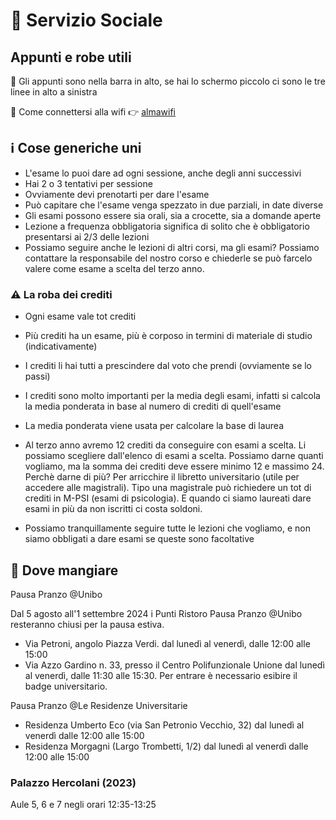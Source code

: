 # 🌈 Servizio Sociale

## Appunti e robe utili

📝 Gli appunti sono nella barra in alto, se hai lo schermo piccolo ci sono le tre
linee in alto a sinistra

🛜 Come connettersi alla wifi 👉 [almawifi](https://www.unibo.it/it/studiare/vivere-luniversita-e-la-citta/wi-fi/almawifi)

## ℹ️ Cose generiche uni

- L'esame lo puoi dare ad ogni sessione, anche degli anni successivi
- Hai 2 o 3 tentativi per sessione
- Ovviamente devi prenotarti per dare l'esame
- Può capitare che l'esame venga spezzato in due parziali, in date diverse
- Gli esami possono essere sia orali, sia a crocette, sia a domande aperte
- Lezione a frequenza obbligatoria significa di solito che è obbligatorio presentarsi ai 2/3 delle lezioni
- Possiamo seguire anche le lezioni di altri corsi, ma gli esami? Possiamo contattare la responsabile
  del nostro corso e chiederle se può farcelo valere come esame a scelta del terzo anno.

### ⚠️ La roba dei crediti

- Ogni esame vale tot crediti
- Più crediti ha un esame, più è corposo in termini di materiale di studio (indicativamente)
- I crediti li hai tutti a prescindere dal voto che prendi (ovviamente se lo passi)
- I crediti sono molto importanti per la media degli esami, infatti si calcola la media ponderata in base al numero di crediti di quell'esame
- La media ponderata viene usata per calcolare la base di laurea

- Al terzo anno avremo 12 crediti da conseguire con esami a scelta.
  Li possiamo scegliere dall'elenco di esami a scelta.
  Possiamo darne quanti vogliamo, ma la somma dei crediti deve essere minimo 12 e massimo 24.
  Perchè darne di più? Per arricchire il libretto universitario (utile per accedere alle magistrali).
  Tipo una magistrale può richiedere un tot di crediti in M-PSI (esami di psicologia).
  E quando ci siamo laureati dare esami in più da non iscritti ci costa soldoni.

- Possiamo tranquillamente seguire tutte le lezioni che vogliamo, e non siamo obbligati a dare esami se queste sono facoltative

## 🍕 Dove mangiare

Pausa Pranzo @Unibo

Dal 5 agosto all'1 settembre 2024 i Punti Ristoro Pausa Pranzo @Unibo resteranno
chiusi per la pausa estiva.

- Via Petroni, angolo Piazza Verdi.
  dal lunedì al venerdì, dalle 12:00 alle 15:00
- Via Azzo Gardino n. 33, presso il Centro Polifunzionale Unione
  dal lunedì al venerdì, dalle 11:30 alle 15:30.
  Per entrare è necessario esibire il badge universitario.

Pausa Pranzo @Le Residenze Universitarie

- Residenza Umberto Eco (via San Petronio Vecchio, 32)
  dal lunedì al venerdì dalle 12:00 alle 15:00
- Residenza Morgagni (Largo Trombetti, 1/2)
  dal lunedì al venerdì dalle 12:00 alle 15:00

### Palazzo Hercolani (2023)

Aule 5, 6 e 7 negli orari 12:35-13:25
